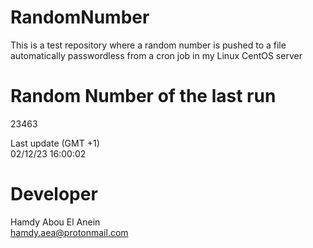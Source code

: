 # RandomNumber    
This is a test repository where a random number is pushed to a file automatically passwordless from a cron job in my Linux CentOS server    
# Random Number of the last run   
23463
      
Last update (GMT +1)    
02/12/23 16:00:02
# Developer    
Hamdy Abou El Anein   
hamdy.aea@protonmail.com
